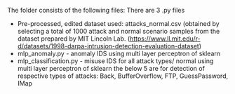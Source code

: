 The folder consists of the following files:
There are 3 .py files
- Pre-processed, edited dataset used: attacks_normal.csv (obtained by selecting a total of 1000 attack and normal scenario samples from the dataset prepared by MIT Lincoln Lab. (https://www.ll.mit.edu/r-d/datasets/1998-darpa-intrusion-detection-evaluation-dataset)
- mlp_anomaly.py - anomaly IDS using multi layer perceptron of sklearn
- mlp_classification.py - misuse IDS for all attack types/ normal using multi layer perceptron of sklearn
the below 5 are for detection of respective types of attacks: Back, BufferOverflow, FTP, GuessPassword, IMap
